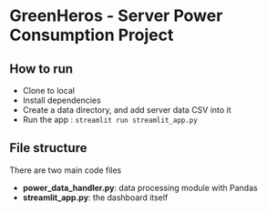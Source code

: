 # GreenHeros - Server Power Consumption Project

## How to run 
- Clone to local
- Install dependencies
- Create a data directory, and add server data CSV into it
- Run the app : ```streamlit run streamlit_app.py```

## File structure
There are two main code files
- **power_data_handler.py**: data processing module with Pandas
- **streamlit_app.py**: the dashboard itself
